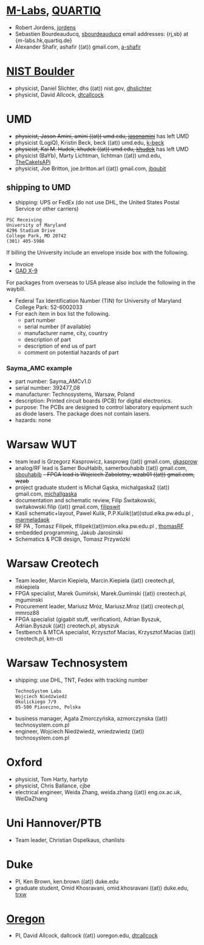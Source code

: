 # [M-Labs](/m-labs), [QUARTIQ](/quartiq)

- Robert Jordens, [jordens](/jordens)
- Sebastien Bourdeauducq, [sbourdeauducq](/sbourdeauducq)
email addresses: {rj,sb} at {m-labs.hk,quartiq.de}
- Alexander Shafir, ashafir ((at)) gmail.com, [a-shafir](/a-shafir)

# [NIST Boulder](/nist-ionstorage)
- physicist, Daniel Slichter, dhs ((at)) nist.gov, [dhslichter](/dhslichter)
- physicist, David Allcock, [dtcallcock](/dtcallcock)

# UMD
- <s>physicist, Jason Amini, amini ((at)) umd.edu, [jasonamini](/jasonamini)</s> has left UMD
- physicist (LogiQ), Kristin Beck, beck ((at)) umd.edu, [k-beck](/k-beck)
- <s>physicist, Kai M. Hudek, khudek ((at)) umd.edu, [khudek](/khudek)</s> has left UMD
- physicist (BaYb), Marty Lichtman, lichtman ((at)) umd.edu, [TheCakeIsAPi](/TheCakeIsAPi) 
- physicist, Joe Britton, joe.britton.arl ((at)) gmail.com, [jbqubit](/jbqubit)

## shipping to UMD
- shipping: UPS or FedEx (do not use DHL, the United States Postal Service or other carriers)
```
PSC Receiving 
University of Maryland  
4296 Stadium Drive  
College Park, MD 20742  
(301) 405-5986
```
If billing the University include an envelope inside box with the following.
- Invoice
- [GAD X-9](http://www.umaryland.edu/financialservices/forms/)

For packages from overseas to USA please also include the following in the waybill. 
- Federal Tax Identification Number (TIN) for University of Maryland College Park: 52-6002033
- For each item in box list the following. 
    - part number
    - serial number (if available)
    - manufacturer name, city, country
    - description of part
    - description of end us of part
    - comment on potential hazards of part 

### Sayma_AMC example
- part number: Sayma_AMCv1.0
- serial number: 392477_08
- manufacturer: Technosystems, Warsaw, Poland
- description: Printed circuit boards (PCB) for digital electronics. 
- purpose: The PCBs are designed to control laboratory equipment such as diode lasers. The package does not contain lasers. 
- hazards: none


# Warsaw WUT
- team lead is Grzegorz Kasprowicz, kasprowg ((at)) gmail.com,  [gkasprow](/gkasprow)
- analog/RF lead is Samer BouHabib, samerbouhabib ((at)) gmail.com, [sbouhabib](/sbouhabib) 
<s>- FPGA lead is Wojciech Zabolotny, wzab01 ((at)) gmail.com, wzab </s>
- project graduate student is Michał Gąska, michalgaska2 ((at)) gmail.com, [michallgaska](/michallgaska) 
- documentation and schematic review, Filip Świtakowski, switakowski.filip ((at)) gmail.com, [filipswit](/filipswit)
- Kasli schematic+layout, Pawel Kulik, P.P.Kulik((at))stud.elka.pw.edu.pl , [marmeladapk](/marmeladapk) 
- RF PA , Tomasz Filipek, tfilipek((at))mion.elka.pw.edu.pl , [thomasRF](/thomasRF) 
- embedded programming, Jakub Jarosinski
- Schematics & PCB design, Tomasz Przywózki

# Warsaw Creotech
- Team leader, Marcin Kiepiela, Marcin.Kiepiela ((at)) creotech.pl, mkiepiela
- FPGA specialist, Marek Gumiński, Marek.Guminski ((at)) creotech.pl, mguminski
- Procurement leader, Mariusz Mróz, Mariusz.Mroz ((at)) creotech.pl, mmroz88
- FPGA specialist (gigabit stuff, verification), Adrian Byszuk, Adrian.Byszuk ((at)) creotech.pl, abyszuk
- Testbench & MTCA specialist, Krzysztof Macias, Krzysztof.Macias ((at)) creotech.pl, km-cti

# Warsaw Technosystem
- shipping: use DHL, TNT, Fedex with tracking number 
    ```
    TechnoSystem Labs 
    Wojciech Niedźwiedź
    Okulickiego 7/9
    05-500 Piaseczno, Polska
    ```
- business manager, Agata Zmorczyńska,  azmorczynska ((at)) technosystem.com.pl
- engineer, Wojciech Niedźwiedź, wniedzwiedz ((at)) technosystem.com.pl

# Oxford
- physicist, Tom Harty, hartytp
- physicist, Chris Ballance, cjbe
- electrical engineer, Weida Zhang, weida.zhang ((at)) eng.ox.ac.uk, WeiDaZhang

# Uni Hannover/PTB
- Team leader, Christian Ospelkaus, chanlists

# Duke
- PI, Ken Brown, ken.brown ((at)) duke.edu
- graduate student, Omid Khosravani, omid.khosravani  ((at)) duke.edu, [trxw](/trxw)

# [Oregon](/OregonIons)
- PI, David Allcock, dallcock ((at)) uoregon.edu, [dtcallcock](/dtcallcock)
